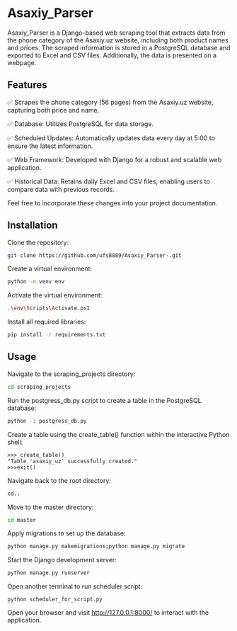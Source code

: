 # Asaxiy_Parser 

Asaxiy_Parser is a Django-based web scraping tool that extracts data from the phone category of the Asaxiy.uz website, including both product names and prices. The scraped information is stored in a PostgreSQL database and exported to Excel and CSV files. Additionally, the data is presented on a webpage.

## Features

✅ Scrapes the phone category (56 pages) from the Asaxiy.uz website, capturing both price and name.

✅ Database: Utilizes PostgreSQL for data storage.

✅ Scheduled Updates: Automatically updates data every day at 5:00 to ensure the latest information.

✅ Web Framework: Developed with Django for a robust and scalable web application.

✅ Historical Data: Retains daily Excel and CSV files, enabling users to compare data with previous records.

Feel free to incorporate these changes into your project documentation.


## Installation

Clone the repository:

```bash
git clone https://github.com/ufs8889/Asaxiy_Parser-.git
```
Create a virtual environment:
```bash
python -m venv env
```
Activate the virtual environment:
```bash
.\env\Scripts\Activate.ps1
```
Install all required libraries:
```bash
pip install -r requirements.txt
```


## Usage

Navigate to the scraping_projects directory:
```bash
cd scraping_projects
```
Run the postgress_db.py script to create a table in the PostgreSQL database:
```bash
python -i postgress_db.py
```
Create a table using the create_table() function within the interactive Python shell:
``` 
>>> create_table()
"Table 'asaxiy_uz' successfully created."
>>>exit()
```
Navigate back to the root directory:
```bash
cd..
```
Move to the master directory:
```bash
cd master 
```
Apply migrations to set up the database:
```bash
python manage.py makemigrations;python manage.py migrate
```
Start the Django development server:
```bash
python manage.py runserver
```
Open another terminal to run scheduler script:
```
python scheduler_for_script.py 
```

Open your browser and visit http://127.0.0.1:8000/ to interact with the application.
